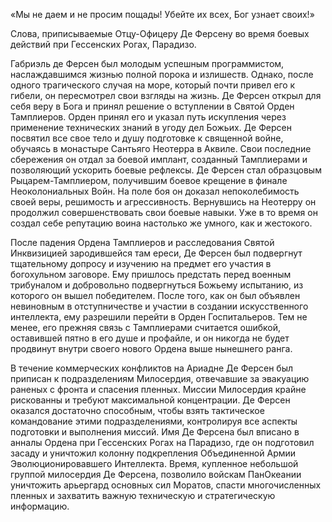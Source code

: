 «Мы не даем и не просим пощады! Убейте их всех, Бог узнает своих!»

  


Слова, приписываемые Отцу-Офицеру Де Ферсену во время боевых действий при Гессенских Рогах, Парадизо.

  


Габриэль де Ферсен был молодым успешным программистом, наслаждавшимся жизнью полной порока и излишеств. Однако, после одного трагического случая на море, который почти привел его к гибели, он пересмотрел свои взгляды на жизнь. Де Ферсен открыл для себя веру в Бога и принял решение о вступлении в Святой Орден Тамплиеров. Орден принял его и указал путь искупления через применение технических знаний в угоду дел Божьих. Де Ферсен посвятил все свое тело и душу подготовке к священной войне, обучаясь в монастыре Сантьяго Неотерра в Аквиле. Свои последние сбережения он отдал за боевой имплант, созданный Тамплиерами и позволяющий ускорить боевые рефлексы. Де Ферсен стал образцовым Рыцарем-Тамплиером, получившим боевое крещение в финале Неоколониальных Войн. На поле боя он доказал непоколебимость своей веры, решимость и агрессивность. Вернувшись на Неотерру он продолжил совершенствовать свои боевые навыки. Уже в то время он создал себе репутацию воина настолько же умного, как и жестокого.

  


После падения Ордена Тамплиеров и расследования Святой Инквизицией зародившейся там ереси, Де Ферсен был подвергнут тщательному допросу и изучению на предмет его участия в богохульном заговоре. Ему пришлось предстать перед военным трибуналом и добровольно подвергнуться Божьему испытанию, из которого он вышел победителем. После того, как он был объявлен невиновным в отступничестве и участии в создании искусственного интеллекта, ему разрешили перейти в Орден Госпитальеров. Тем не менее, его прежняя связь с Тамплиерами считается ошибкой, оставившей пятно в его душе и профайле, и он никогда не будет продвинут внутри своего нового Ордена выше нынешнего ранга.

  


В течение коммерческих конфликтов на Ариадне Де Ферсен был приписан к подразделениям Милосердия, отвечавшие за эвакуацию раненых с фронта и спасения пленных. Миссии Милосердия крайне рискованны и требуют максимальной концентрации. Де Ферсен оказался достаточно способным, чтобы взять тактическое командование этими подразделениями, контролируя все аспекты подготовки и выполнения миссий. Имя Де Ферсена был вписано в анналы Ордена при Гессенских Рогах на Парадизо, где он подготовил засаду и уничтожил колонну подкрепления Объединенной Армии Эволюционировавшего Интеллекта. Время, купленное небольшой группой милосердия Де Ферсена, позволило войскам ПанОкеании уничтожить арьергард основных сил Моратов, спасти многочисленных пленных и захватить важную техническую и стратегическую информацию.

